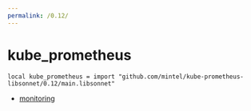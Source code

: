 ```yaml
---
permalink: /0.12/
---
```


# kube_prometheus

```jsonnet
local kube_prometheus = import "github.com/mintel/kube-prometheus-libsonnet/0.12/main.libsonnet"
```



* [monitoring](monitoring/index.md)